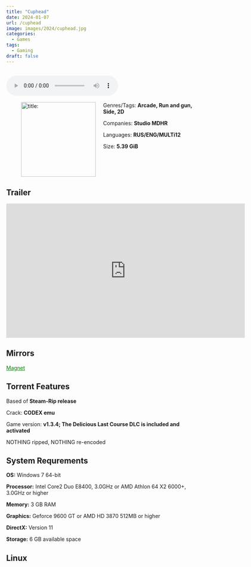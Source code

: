 ```yaml
---
title: "Cuphead"
date: 2024-01-07
url: /cuphead
image: images/2024/cuphead.jpg
categories:
  - Games
tags:
  - Gaming
draft: false
---
```

##
<style>
  body.dark-mode,
  body.dark-mode main * {
    background: url('/images/2024/cuphead2.jpg') center center fixed no-repeat;
    background-size: 100% 100%;
    background-size: cover;
    color: #f5f5f5;
  }
</style>
<script>
    document.addEventListener('DOMContentLoaded', function () {
        var body = document.body;
        var switcher = document.querySelector('.js-toggle');
                body.classList.add('dark-mode');
                // Save user preference in storage
                localStorage.setItem('darkMode', 'true');
            
        });
</script>

<audio controls autoplay>
  <source src="/audio/cuphead.mp3" type="audio/mp3">
  Your browser does not support the audio tag.
</audio>⠀⠀⠀
⠀
<figure style="float: left; margin-right: 20px;">
  <img src="/images/2024/cuphead.jpg" alt="title: "Cuphead"" style="width: 200px;">
</figure>

Genres/Tags: **Arcade, Run and gun, Side, 2D**

Companies: **Studio MDHR**

Languages: **RUS/ENG/MULTi12**

Size: **5.39 GiB**

# ⠀

## Trailer
<iframe width="640" height="360" src="https://www.youtube.com/embed/NN-9SQXoi50" title="Cuphead Launch Trailer" frameborder="0" allow="accelerometer; autoplay; clipboard-write; encrypted-media; gyroscope; picture-in-picture; web-share" allowfullscreen></iframe>

## Mirrors
<a href="magnet:?xt=urn:btih:Z3SSBPLA6DT34B3UXAL2RF463W6NIS3F&dn=Cuphead" style="color: green;">Magnet</a>

## Torrent Features
Based of **Steam-Rip release**

Crack: **CODEX emu**

Game version: **v1.3.4; The Delicious Last Course DLC is included and activated**

NOTHING ripped, NOTHING re-encoded

## System Requrements
**OS:** Windows 7 64-bit

**Processor:** Intel Core2 Duo E8400, 3.0GHz or AMD Athlon 64 X2 6000+, 3.0GHz or higher

**Memory:** 3 GB RAM

**Graphics:** Geforce 9600 GT or AMD HD 3870 512MB or higher

**DirectX:** Version 11

**Storage:** 6 GB available space


## Linux
